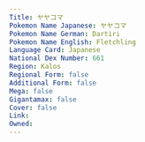 ```yaml
---
﻿Title: ヤヤコマ
Pokemon Name Japanese: ヤヤコマ
Pokemon Name German: Dartiri
Pokemon Name English: Fletchling
Language Card: Japanese
National Dex Number: 661
Region: Kalos
Regional Form: false
Additional Form: false
Mega: false
Gigantamax: false
Cover: false
Link: 
Owned: 
---
```

